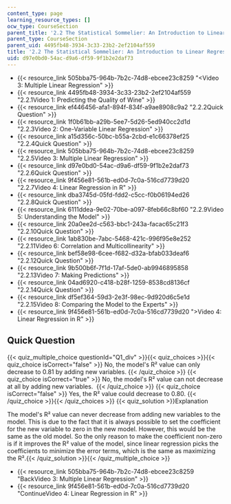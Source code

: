 ```yaml
---
content_type: page
learning_resource_types: []
ocw_type: CourseSection
parent_title: '2.2 The Statistical Sommelier: An Introduction to Linear Regression'
parent_type: CourseSection
parent_uid: 4495fb48-3934-3c33-23b2-2ef2104af559
title: '2.2 The Statistical Sommelier: An Introduction to Linear Regression'
uid: d97e0bd0-54ac-d9a6-df59-9f1b2e2daf73
---
```


*   {{< resource_link 505bba75-964b-7b2c-74d8-ebcee23c8259 "\<Video 3: Multiple Linear Regression" >}}
*   {{< resource_link 4495fb48-3934-3c33-23b2-2ef2104af559 "2.2.1Video 1: Predicting the Quality of Wine" >}}
*   {{< resource_link ef446456-afa1-894f-834f-a9ae8908c9a2 "2.2.2Quick Question" >}}
*   {{< resource_link 1f0b61bb-a29b-5ee7-5d26-5ed940cc2d1d "2.2.3Video 2: One-Variable Linear Regression" >}}
*   {{< resource_link a15d356c-50bc-b55a-2cbd-e1c66378ef25 "2.2.4Quick Question" >}}
*   {{< resource_link 505bba75-964b-7b2c-74d8-ebcee23c8259 "2.2.5Video 3: Multiple Linear Regression" >}}
*   {{< resource_link d97e0bd0-54ac-d9a6-df59-9f1b2e2daf73 "2.2.6Quick Question" >}}
*   {{< resource_link 9f456e81-561b-ed0d-7c0a-516cd7739d20 "2.2.7Video 4: Linear Regression in R" >}}
*   {{< resource_link dba3745d-05fd-fdd2-c5cc-f0b06194ed26 "2.2.8Quick Question" >}}
*   {{< resource_link 6111ddea-9e02-70be-a097-8feb66c8bf60 "2.2.9Video 5: Understanding the Model" >}}
*   {{< resource_link 20a0ee2d-c563-bbc1-243a-facac65c21f3 "2.2.10Quick Question" >}}
*   {{< resource_link 1ab830be-7abc-5468-421c-996f95e8e252 "2.2.11Video 6: Correlation and Multicollinearity" >}}
*   {{< resource_link bef58e98-6cee-f682-d32a-bfab033deaf6 "2.2.12Quick Question" >}}
*   {{< resource_link 9b500b6f-7f1d-17af-5de0-ab9946895858 "2.2.13Video 7: Making Predictions" >}}
*   {{< resource_link 04ad6920-c418-b28f-1259-8538cd8136cf "2.2.14Quick Question" >}}
*   {{< resource_link df5ef364-59d3-2e3f-98ec-9d920d6c5e1d "2.2.15Video 8: Comparing the Model to the Experts" >}}
*   {{< resource_link 9f456e81-561b-ed0d-7c0a-516cd7739d20 "\>Video 4: Linear Regression in R" >}}

Quick Question
--------------

{{< quiz_multiple_choice questionId="Q1_div" >}}{{< quiz_choices >}}{{< quiz_choice isCorrect="false" >}}&nbsp;No, the model's R² value can only decrease to 0.81 by adding new variables.&nbsp;{{< /quiz_choice >}}
{{< quiz_choice isCorrect="true" >}}&nbsp;No, the model's R² value can not decrease at all by adding new variables. &nbsp;{{< /quiz_choice >}}
{{< quiz_choice isCorrect="false" >}}&nbsp;Yes, the R² value could decrease to 0.80.&nbsp;{{< /quiz_choice >}}{{< /quiz_choices >}}
{{< quiz_solution >}}Explanation

The model's R² value can never decrease from adding new variables to the model. This is due to the fact that it is always possible to set the coefficient for the new variable to zero in the new model. However, this would be the same as the old model. So the only reason to make the coefficient non-zero is if it improves the R² value of the model, since linear regression picks the coefficients to minimize the error terms, which is the same as maximizing the R².{{< /quiz_solution >}}{{< /quiz_multiple_choice >}}

*   {{< resource_link 505bba75-964b-7b2c-74d8-ebcee23c8259 "BackVideo 3: Multiple Linear Regression" >}}
*   {{< resource_link 9f456e81-561b-ed0d-7c0a-516cd7739d20 "ContinueVideo 4: Linear Regression in R" >}}